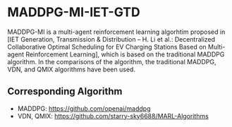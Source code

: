 # MADDPG-MI-IET-GTD

MADDPG-MI is a multi-agent reinforcement learning algorhtim proposed in [IET Generation, Transmission & Distribution – H. Li et al.: Decentralized Collaborative Optimal Scheduling for EV Charging Stations Based on Multi-agent Reinforcement Learning], which is based on the traditional MADDPG algorithm. In the comparisons of the algorithm, the traditional MADDPG, VDN, and QMIX algorithms have been used.

## Corresponding Algorithm

* MADDPG: https://github.com/openai/maddpg
* VDN, QMIX: https://github.com/starry-sky6688/MARL-Algorithms
